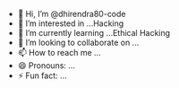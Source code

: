 - 👋 Hi, I’m @dhirendra80-code
- 👀 I’m interested in ...Hacking
- 🌱 I’m currently learning ...Ethical Hacking
- 💞️ I’m looking to collaborate on ...
- 📫 How to reach me ...
- 😄 Pronouns: ...
- ⚡ Fun fact: ...

<!---
dhirendra80-code/dhirendra80-code is a ✨ special ✨ repository because its `README.md` (this file) appears on your GitHub profile.
You can click the Preview link to take a look at your changes.
--->

